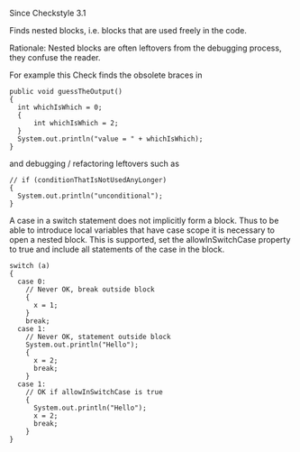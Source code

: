 Since Checkstyle 3.1

Finds nested blocks, i.e. blocks that are used freely in the code.

Rationale: Nested blocks are often leftovers from the debugging process, they confuse the reader.

For example this Check finds the obsolete braces in

    public void guessTheOutput()
    {
      int whichIsWhich = 0;
      {
          int whichIsWhich = 2;
      }
      System.out.println("value = " + whichIsWhich);
    }

and debugging / refactoring leftovers such as

    // if (conditionThatIsNotUsedAnyLonger)
    {
      System.out.println("unconditional");
    }

A case in a switch statement does not implicitly form a block. Thus to be able to introduce local variables that have case scope it is necessary to open a nested block. This is supported, set the allowInSwitchCase property to true and include all statements of the case in the block.

    switch (a)
    {
      case 0:
        // Never OK, break outside block
        {
          x = 1;
        }
        break;
      case 1:
        // Never OK, statement outside block
        System.out.println("Hello");
        {
          x = 2;
          break;
        }
      case 1:
        // OK if allowInSwitchCase is true
        {
          System.out.println("Hello");
          x = 2;
          break;
        }
    }
